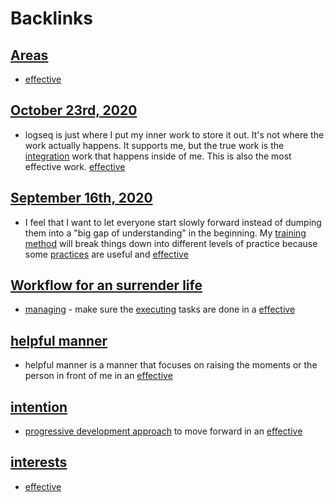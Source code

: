 
# Backlinks
## [Areas](<Areas.md>)
- [effective](<effective.md>)

## [October 23rd, 2020](<October 23rd, 2020.md>)
- logseq is just where I put my inner work to store it out. It's not where the work actually happens. It supports me, but the true work is the [integration](<integration.md>) work that happens inside of me. This is also the most effective work. [effective](<effective.md>)

## [September 16th, 2020](<September 16th, 2020.md>)
-  I feel that I want to let everyone start slowly forward instead of dumping them into a "big gap of understanding" in the beginning. My [training method](<training method.md>) will break things down into different levels of practice because some [practices](<practices.md>) are useful and [effective](<effective.md>)

## [Workflow for an surrender life](<Workflow for an surrender life.md>)
- [managing](<managing.md>) - make sure the [executing](<executing.md>) tasks are done in a [effective](<effective.md>)

## [helpful manner](<helpful manner.md>)
- helpful manner is a manner that focuses on raising the moments or the person in front of me in an [effective](<effective.md>)

## [intention](<intention.md>)
- [progressive development approach](<progressive development approach.md>) to move forward in an [effective](<effective.md>)

## [interests](<interests.md>)
- [effective](<effective.md>)

